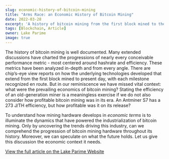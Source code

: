 ```yaml
---
slug: economic-history-of-bitcoin-mining
title: "Arms Race: an Economic History of Bitcoin Mining"
date: 2022-03-28
excerpt: 'A history of bitcoin mining from the first block mined to the present day, in economic terms.'
tags: [Blockchain, Article]
owner: Lake Parime
image: true
---
```


The history of bitcoin mining is well documented. Many extended discussions have charted the progressions of nearly every conceivable performance metric - most centered around hashrate and efficiency. These metrics have been analyzed in-depth and from every angle. There are chip’s-eye view reports on how the underlying technologies developed that extend from the first block mined to present day, with each milestone recognized en route.
But in our reminiscence we have missed vital context: what were the prevailing economics of bitcoin mining? Stating the efficiency of an old-generation miner is a meaningless exercise if we do not also consider how profitable bitcoin mining was in its era. An Antminer S7 has a 273 J/TH efficiency, but how profitable was it on its release?

To understand how mining hardware develops in _economic terms_ is to illuminate the dynamics that have powered the industrialization of bitcoin mining. Only by uncovering the trends driving this industry, can we comprehend the progression of bitcoin mining hardware throughout its history. Moreover, we can speculate on what the future holds. Let us give this discussion the economic context it needs.

<a href="https://lakeparime.com/article/economic-mining-history" target="_blank">View the full article on the Lake Parime Website</a>
